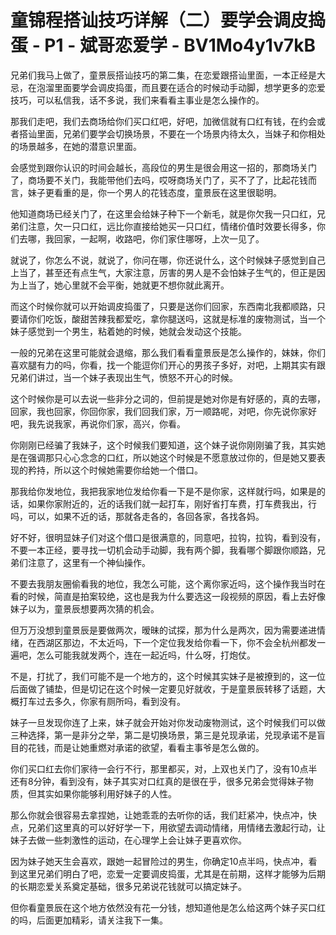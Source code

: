# 童锦程搭讪技巧详解（二）要学会调皮捣蛋 - P1 - 斌哥恋爱学 - BV1Mo4y1v7kB

兄弟们我马上做了，童景辰搭讪技巧的第二集，在恋爱跟搭讪里面，一本正经是大忌，在泡溜里面要学会调皮捣蛋，而且要在适合的时候动手动脚，想学更多的恋爱技巧，可以私信我，话不多说，我们来看看主事业是怎么操作的。

那我们走吧，我们去商场给你们买口红吧，好吧，加微信就有口红有钱，在约会或者搭讪里面，兄弟们要学会切换场景，不要在一个场景内待太久，当妹子和你相处的场景越多，在她的潜意识里面。

会感觉到跟你认识的时间会越长，高段位的男生是很会用这一招的，那商场关门了，商场要不关门，我能带他们去吗，哎呀商场关门了，买不了了，比起花钱而言，妹子更看重的是，你一个男人的花钱态度，童景辰在这里很聪明。

他知道商场已经关门了，在这里会给妹子种下一个新毛，就是你欠我一只口红，兄弟们注意，欠一只口红，远比你直接给她买一只口红，情绪价值时效要长得多，你们去哪，我回家，一起啊，收路吧，你们家住哪呀，上次一见了。

就说了，你怎么不说，就说了，你问在哪，你还说什么，这个时候妹子感觉到自己上当了，甚至还有点生气，大家注意，厉害的男人是不会怕妹子生气的，但正是因为上当了，她心里就不会平衡，她就更不想你就此离开。

而这个时候你就可以开始调皮捣蛋了，只要是送你们回家，东西南北我都顺路，只要请你们吃饭，酸甜苦辣我都爱吃，拿你腿送吗，这就是标准的废物测试，当一个妹子感觉到一个男生，粘着她的时候，她就会发动这个技能。

一般的兄弟在这里可能就会退缩，那么我们看看童景辰是怎么操作的，妹妹，你们喜欢腿有力的吗，你看，找一个能逗你们开心的男孩子多好，对吧，上期其实有跟兄弟们讲过，当一个妹子表现出生气，愤怒不开心的时候。

这个时候你是可以去说一些非分之词的，但前提是她对你是有好感的，真的去哪，回家，我也回家，你回你家，我们回我们家，万一顺路呢，对吧，你先说你家好吧，我先说我家，再说你们家，高兴，你看。

你刚刚已经骗了我妹子，这个时候我们要知道，这个妹子说你刚刚骗了我，其实她是在强调那只心心念念的口红，所以她这个时候是不愿意放过你的，但是她又要表现的矜持，所以这个时候她需要你给她一个借口。

那我给你发地位，我把我家地位发给你看一下是不是你家，这样就行吗，如果是的话，如果你家附近的，近的话我们就一起打车，刚好省打车费，打车费我出，行吗，可以，如果不近的话，那就各走各的，各回各家，各找各妈。

好不好，很明显妹子们对这个借口是很满意的，同意吧，拉钩，拉钩，看到没有，不要一本正经，要寻找一切机会动手动脚，我有两个脚，我看哪个脚跟你顺路，兄弟们注意了，这里有一个神仙操作。

不要去我朋友圈偷看我的地位，我怎么可能，这个离你家近吗，这个操作我当时在看的时候，简直是拍案较绝，这也是我为什么要选这一段视频的原因，看上去好像妹子以为，童景辰想要两次猜的机会。

但万万没想到童景辰是要做两次，暧昧的试探，那为什么是两次，因为需要递进情绪，在西湖区那边，不太近吗，下一个定位我发给你看一下，你不会全杭州都发一遍吧，怎么可能我就发两个，连在一起近吗，什么呀，打炮仗。

不是，打扰了，我们可能不是一个地方的，这个时候其实妹子是被撩到的，这一位后面做了铺垫，但是切记在这个时候一定要见好就收，于是童景辰转移了话题，大概打车过去多久，你家有厕所吗，看到没有。

妹子一旦发现你连了上来，妹子就会开始对你发动废物测试，这个时候我们可以做三种选择，第一是非分之举，第二是切换场景，第三是兑现承诺，兑现承诺不是盲目的花钱，而是让她重燃对承诺的欲望，看看主事爷是怎么做的。

你们买口红去你们家待一会行不行，那里都买，对，上双也关门了，没有10点半还有8分钟，看到没有，妹子其实对口红真的是很在乎，很多兄弟会觉得妹子物质，但其实如果你能够利用好妹子的人性。

那么你就会很容易去拿捏她，让她乖乖的去听你的话，我们赶紧冲，快点冲，快点，兄弟们这里真的可以好好学一下，用欲望去调动情绪，用情绪去激起行动，让妹子去做一些刺激性的运动，在心理学上会让妹子更喜欢你。

因为妹子她天生会喜欢，跟她一起冒险过的男生，你确定10点半吗，快点冲，看到这里兄弟们明白了吧，恋爱一定要调皮捣蛋，尤其是在前期，这样才能够为后期的长期恋爱关系奠定基础，很多兄弟说花钱就可以搞定妹子。

但你看童景辰在这个地方依然没有花一分钱，想知道他是怎么给这两个妹子买口红的吗，后面更加精彩，请关注我下一集。